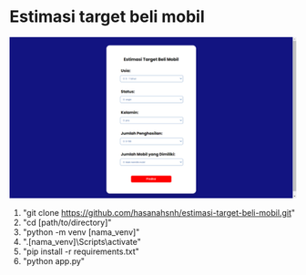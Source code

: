 # Estimasi target beli mobil

![screenshot](https://github.com/hasanahsnh/estimasi-target-beli-mobil/blob/main/Tampilan.png)

1. "git clone https://github.com/hasanahsnh/estimasi-target-beli-mobil.git"
2. "cd [path/to/directory]"
3. "python -m venv [nama_venv]"
4. ".\[nama_venv]\Scripts\activate"
4. "pip install -r requirements.txt"
5. "python app.py"




